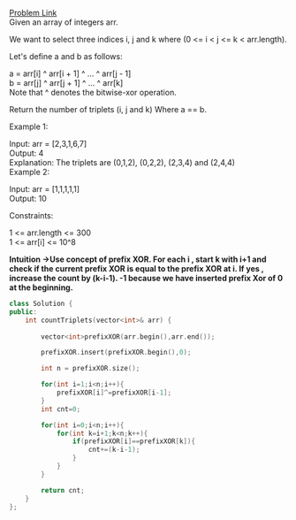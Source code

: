 [Problem Link](https://leetcode.com/problems/count-triplets-that-can-form-two-arrays-of-equal-xor/description/?envType=daily-question&envId=2024-05-30)<br>
Given an array of integers arr.

We want to select three indices i, j and k where (0 <= i < j <= k < arr.length).<br>

Let's define a and b as follows:<br>

a = arr[i] ^ arr[i + 1] ^ ... ^ arr[j - 1]<br>
b = arr[j] ^ arr[j + 1] ^ ... ^ arr[k]<br>
Note that ^ denotes the bitwise-xor operation.<br>

Return the number of triplets (i, j and k) Where a == b.<br>

 

Example 1:<br>

Input: arr = [2,3,1,6,7]<br>
Output: 4<br>
Explanation: The triplets are (0,1,2), (0,2,2), (2,3,4) and (2,4,4)<br>
Example 2:<br>

Input: arr = [1,1,1,1,1]<br>
Output: 10<br>
 

Constraints:<br>

1 <= arr.length <= 300<br>
1 <= arr[i] <= 10^8<br>

__Intuition ->Use concept of prefix XOR. For each i , start k with i+1 and check if the current prefix XOR is equal to the prefix XOR at i. If yes , increase the count by (k-i-1). -1 because we have inserted prefix Xor of 0 at the beginning.__

```C++
class Solution {
public:
    int countTriplets(vector<int>& arr) {
        
        vector<int>prefixXOR(arr.begin(),arr.end());

        prefixXOR.insert(prefixXOR.begin(),0);

        int n = prefixXOR.size();

        for(int i=1;i<n;i++){
            prefixXOR[i]^=prefixXOR[i-1];
        }
        int cnt=0;

        for(int i=0;i<n;i++){
            for(int k=i+1;k<n;k++){
                if(prefixXOR[i]==prefixXOR[k]){
                    cnt+=(k-i-1);
                }
            }
        }

        return cnt;
    }
};
```
